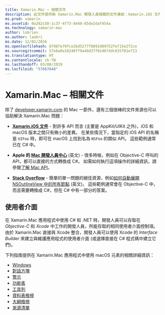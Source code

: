 ```yaml
---
title: Xamarin.Mac – 相關文件
description: 此文件提供與 Xamarin.Mac 開發人員相關的文件連結：Xamarin.iOS 文件、Apple Mac 開發人員中心，以及描述如何使用 Xamarin.Mac 建置使用者介面的各種指南。
ms.prod: xamarin
ms.assetid: 0a282c58-1c37-4f73-8440-85de2daf454a
ms.technology: xamarin-mac
author: lobrien
ms.author: laobri
ms.date: 12/02/2016
ms.openlocfilehash: 87987e79fce2bd5277f8092d09752fe715e2f2ce
ms.sourcegitcommit: 57e8a0a10246ff9a4bd37f01d67ddc635f81e723
ms.translationtype: HT
ms.contentlocale: zh-TW
ms.lasthandoff: 03/08/2019
ms.locfileid: "57667648"
---
```

# <a name="xamarinmac-related-documentation"></a>Xamarin.Mac – 相關文件

除了 [developer.xamarin.com](~/mac/get-started/index.md) 的 Mac 一節外，還有三個很棒的文件來源也可以協助解決 Xamarin.Mac 問題：

- [**Xamarin.iOS 文件**](~/ios/get-started/index.md) - 對許多 API 而言 (主要是 AppKit/UIKit 之外)，iOS 和 macOS 版本之間只有微小的差異。 在某些情況下，當指定的 iOS API 的名稱是 `UIFoo` 時，即可在 macOS 上找到名為 `NSFoo` 的類似 API。 這些範例通常已在 C# 中。

- **Apple 的 [Mac 開發人員中心](https://developer.apple.com/devcenter/mac/)** \(英文\) - 很多時候，例如在 Objective-C 呼叫的 API，都可以直接的方式轉換成 C#。 如需如何執行這項操作的詳細資訊，請參閱[了解 Mac API](~/mac/app-fundamentals/mac-apis.md)。

- [**Stack Overflow**](https://stackoverflow.com/) - 簡單的單一問題的絕佳資源，例如[如何自動展開 NSOutlineView 中的所有節點](https://stackoverflow.com/questions/519751/nsoutlineview-auto-expand-all-nodes) \(英文\)。 這些範例通常會在 Objective-C 中，而且需要轉換成 C#，但在 C# 中有一部分的答案。

## <a name="user-interface"></a>使用者介面

在 Xamarin.Mac 應用程式中使用 C# 和 .NET 時，開發人員可以存取在 *Objective-C* 和 *Xcode* 中工作的開發人員，所能存取的相同使用者介面控制項。 由於 Xamarin.Mac 直接與 Xcode 整合，開發人員可以使用 Xcode 的 _Interface Builder_ 來建立與維護應用程式的使用者介面 (或選擇直接在 C# 程式碼中建立它們)。

下列指南提供在 Xamarin.Mac 應用程式中使用 macOS 元素的相關詳細資訊：

- [Windows](~/mac/user-interface/window.md)
- [對話方塊](~/mac/user-interface/dialog.md)
- [警示](~/mac/user-interface/alert.md)
- [功能表](~/mac/user-interface/menu.md)
- [工具列](~/mac/user-interface/toolbar.md)
- [資料表檢視](~/mac/user-interface/table-view.md)
- [大綱檢視](~/mac/user-interface/outline-view.md)
- [來源清單](~/mac/user-interface/source-list.md)
